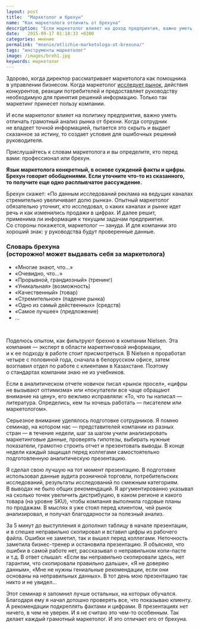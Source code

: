 ```yaml
---
layout: post
title:  "Маркетолог и брехун"
name: "Как маркетолога отличить от брехуна"
description: "Если маркетолог влияет на доход предприятия, важно уметь отличать профессионала от брехуна."
date:   2015-09-17 01:18:33 +0300
categories: мнение
permalink: "mnenie/otlichie-marketologa-ot-brexuna/"
tags: "инструменты маркетолог"
image: /images/breh1.jpg
keywords: маркетолог
---
```


<p>Здорово, когда директор рассматривает маркетолога как помощника в&nbsp;управлении бизнесом. Когда маркетолог <a href="/instrukcii/3-pravila-marketingovyx-issledovanij/">исследует рынок</a>, действия конкурентов, реакции потребителей и&nbsp;предоставляет руководству необходимую для принятия решений информацию. Только так маркетинг принесет пользу компании.</p>
<p>И&nbsp;если маркетолог влияет на&nbsp;политику предприятия, важно уметь отличать грамотный анализ рынка от&nbsp;брехни. Когда сотрудник не&nbsp;владеет точной информацией, пытается это скрыть и&nbsp;выдает сказанное за&nbsp;истину, то&nbsp;создает условия для ошибочных решений руководителя.</p> <!--more-->
<p>Прислушайтесь к&nbsp;словам маркетолога и&nbsp;вы&nbsp;определите, кто перед вами: профессионал или брехун.</p>
<div class="hip2"><strong>Язык маркетолога конкретный, в&nbsp;основе суждений факты и&nbsp;цифры. Брехун говорит обобщениями. Если уточните что-то из&nbsp;сказанного, то&nbsp;получите еще одно расплывчатое рассуждение.</strong></div>

<p>Брехун скажет: «По&nbsp;данным исследований реклама на&nbsp;ведущих каналах стремительно увеличивает долю рынка». Опытный маркетолог обязательно уточнит, кто исследовал, о&nbsp;каких каналах и&nbsp;рынке идет речь и&nbsp;как изменились продажи в&nbsp;цифрах. И&nbsp;далее решит, применима&nbsp;ли информация к&nbsp;текущим задачам предприятия. Со&nbsp;стороны покажется, маркетолог&nbsp;— зануда. И&nbsp;для компании это хороший знак: у&nbsp;руководства будут проверенные данные.</p>

<div class="address">
<h3>Словарь брехуна<br/>
(осторожно! может выдавать себя за&nbsp;маркетолога)
</h3>
<ul>
	<li>«Многие знают, что...»</li>
	<li>«Очевидно, что...»</li>
	<li>«Прорывной, грандиозный» (тренинг)</li>
	<li>«Уникальная» (возможность)</li>
	<li>«Качественный» (товар)</li>
	<li>«Стремительное» (падение рынка)</li>
	<li>«Одно из самый действенных» (средств)</li>
	<li>«Самое лучшее» (предложение)</li>
	<li>...</li>
</ul>

</div>
<p>&nbsp;	</p>
<p>Поделюсь опытом, как фильтруют брехню в&nbsp;компании Nielsen. Эта компания&nbsp;— эксперт в&nbsp;области маркетинговой информации, и&nbsp;к&nbsp;ее&nbsp;подходу в&nbsp;работе стоит присмотреться. В&nbsp;Nielsen я&nbsp;проработал четыре с&nbsp;половиной года, сначала в&nbsp;белорусском офисе, затем возглавил отдел по&nbsp;работе с&nbsp;клиентами в&nbsp;Казахстане. Поэтому о&nbsp;стандартах компании знаю не&nbsp;из&nbsp;учебников.</p>
<p>Если в&nbsp;аналитическом отчете новичок писал «рынок просел», «цифры не&nbsp;вызывают оптимизма» или «покупатели все чаще обращают внимание на&nbsp;цену», его вежливо исправляли: «То, что ты&nbsp;написал&nbsp;— литература. Определись, кем ты&nbsp;хочешь работать&nbsp;— писателем или маркетологом».</p>
<p>Серьезное внимание уделялось подготовке сотрудников. Я&nbsp;помню семинар, на&nbsp;котором нас&nbsp;— представителей компании из&nbsp;разных стран&nbsp;— в&nbsp;течение недели, шаг за&nbsp;шагом учили анализировать маркетинговые данные, проверять гипотезы, выбирать нужные показатели, грамотно строить отчет и&nbsp;презентовать выводы. В&nbsp;конце недели каждый защищал перед коллегами самостоятельно подготовленную аналитическую презентацию.</p>
<p>Я&nbsp;сделал свою лучшую на&nbsp;тот момент презентацию. В&nbsp;подготовке использовал данные аудита розничной торговли, потребительских исследований, результаты исследований по&nbsp;смежным категориям. В&nbsp;выводах не&nbsp;было общих рекомендаций. Я&nbsp;аргументированно указывал на&nbsp;сколько точек увеличить дистрибуцию, в&nbsp;каком регионе и&nbsp;какого товара (на&nbsp;уровне SKU), чтобы компания выполнила годовые планы по&nbsp;продажам. В&nbsp;мыслях я&nbsp;уже стоял перед клиентом, чей рынок анализировал, и&nbsp;получал благодарности за&nbsp;полезный анализ.</p>
<p>За&nbsp;5&nbsp;минут до&nbsp;выступления я&nbsp;дополнил таблицу в&nbsp;начале презентации, и&nbsp;в&nbsp;спешке неправильно скопировал и&nbsp;вставил цифры из&nbsp;рабочего файла. Ошибки не&nbsp;заметил, так и&nbsp;вышел перед коллегами. Неточность заметила бизнес-тренер и&nbsp;остановила презентацию. Я&nbsp;объяснял, что ошибки в&nbsp;самой работе нет, рассказывал о&nbsp;неправильном копи-пасте и&nbsp;т.д. В&nbsp;ответ слышал: «Если вы&nbsp;неправильно скопировали здесь, нет гарантии, что скопировали правильно дальше», «Я&nbsp;не&nbsp;доверяю данным», «Мне не&nbsp;нужны гениальные рекомендации, если они основаны на&nbsp;неправильных данных». В&nbsp;тот день мою презентацию так никто и&nbsp;не&nbsp;увидел...</p>
<p>Этот семинар я&nbsp;запомнил лучше остальных, на&nbsp;которых обучался. Благодаря ему я&nbsp;начал дотошно проверять все, что показываю клиенту. А&nbsp;рекомендации подкреплять фактами и&nbsp;цифрами. В&nbsp;презентациях нет ничего, в&nbsp;чем не&nbsp;уверен. И&nbsp;я&nbsp;не&nbsp;считаю это чем-то особенным. Так делает каждый грамотный маркетолог. И&nbsp;это отличает его от&nbsp;брехуна.</p>

